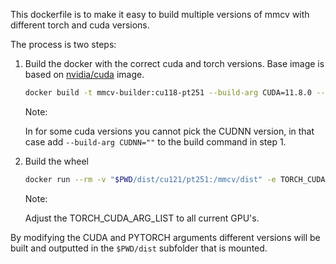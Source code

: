 This dockerfile is to make it easy to build multiple versions of mmcv with different torch and cuda versions.

The process is two steps:

1. Build the docker with the correct cuda and torch versions. Base image is based on [nvidia/cuda](https://hub.docker.com/r/nvidia/cuda/tags) image.

   ```bash
   docker build -t mmcv-builder:cu118-pt251 --build-arg CUDA=11.8.0 --build-arg PYTORCH=2.5.1 -f docker/build/Dockerfile .
   ```

   Note:

   In for some cuda versions you cannot pick the CUDNN version, in that case add `--build-arg CUDNN=""` to the build command in step 1.

2. Build the wheel

   ```bash
   docker run --rm -v "$PWD/dist/cu121/pt251:/mmcv/dist" -e TORCH_CUDA_ARCH_LIST="7.5 8.6 8.9" mmcv-builder:cu118-pt251
   ```

   Note:

   Adjust the TORCH_CUDA_ARG_LIST to all current GPU's.

By modifying the CUDA and PYTORCH arguments different versions will be built and outputted in the `$PWD/dist` subfolder that is mounted.
